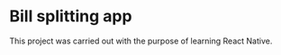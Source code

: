 <h1>Bill splitting app</h1>
<body>
  <p>
    This project was carried out with the purpose of learning React Native.
  </p>
</body>
